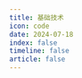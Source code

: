 ```yaml
---
title: 基础技术
icon: code
date: 2024-07-18
index: false
timeline: false
article: false
---
```

<Catalog />
